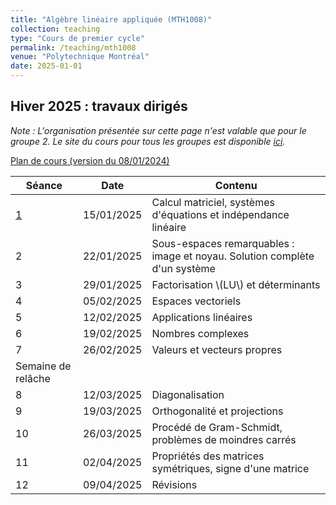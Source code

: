 ```yaml
---
title: "Algèbre linéaire appliquée (MTH1008)"
collection: teaching
type: "Cours de premier cycle"
permalink: /teaching/mth1008
venue: "Polytechnique Montréal"
date: 2025-01-01
---
```


## Hiver 2025 : travaux dirigés

*Note : L'organisation présentée sur cette page n'est valable que pour le groupe 2. Le site du cours pour tous les groupes est disponible [ici](https://www.polymtl.ca/programmes/cours/algebre-lineaire-appliquee).*

[Plan de cours (version du 08/01/2024)](/files/Plan_de_cours_MTH1008_H25.pdf)

| Séance                     | Date       | Contenu                                                                    |
| -------------------------- | ---------- | -------------------------------------------------------------------------- |
| [1](/teaching/mth1008/td1) | 15/01/2025 | Calcul matriciel, systèmes d'équations et indépendance linéaire            |
| 2                          | 22/01/2025 | Sous-espaces remarquables : image et noyau. Solution complète d'un système |
| 3                          | 29/01/2025 | Factorisation \\(LU\\) et déterminants                                     |
| 4                          | 05/02/2025 | Espaces vectoriels                                                         |
| 5                          | 12/02/2025 | Applications linéaires                                                     |
| 6                          | 19/02/2025 | Nombres complexes                                                          |
| 7                          | 26/02/2025 | Valeurs et vecteurs propres                                                |
| Semaine de relâche         |
| 8                          | 12/03/2025 | Diagonalisation                                                            |
| 9                          | 19/03/2025 | Orthogonalité et projections                                               |
| 10                         | 26/03/2025 | Procédé de Gram-Schmidt, problèmes de moindres carrés                      |
| 11                         | 02/04/2025 | Propriétés des matrices symétriques, signe d'une matrice                   |
| 12                         | 09/04/2025 | Révisions                                                                  |
